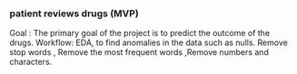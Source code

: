 ### patient reviews drugs (MVP)
Goal :
The primary goal of the project is to predict the outcome of the drugs.
Workflow:
EDA, to find anomalies in the data such as nulls.
Remove stop words , Remove the most frequent words ,Remove numbers and characters.
  
